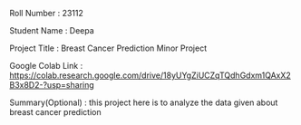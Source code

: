 Roll Number       :   23112

Student Name      :   Deepa

Project Title     :  Breast Cancer Prediction Minor Project

Google Colab Link :   https://colab.research.google.com/drive/18yUYgZiUCZqTQdhGdxm1QAxX2B3x8D2-?usp=sharing

Summary(Optional) :  this project here is to analyze the data given about breast cancer prediction
